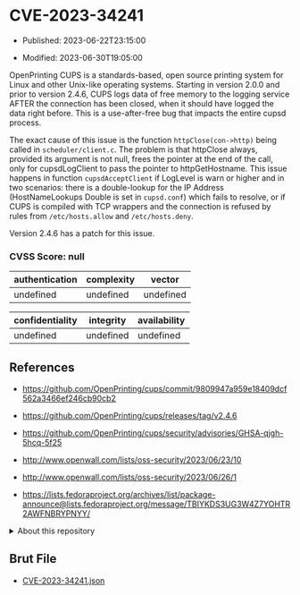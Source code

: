 # CVE-2023-34241

- Published: 2023-06-22T23:15:00

- Modified: 2023-06-30T19:05:00

OpenPrinting CUPS is a standards-based, open source printing system for Linux and other Unix-like operating systems. Starting in version 2.0.0 and prior to version 2.4.6, CUPS logs data of free memory to the logging service AFTER the connection has been closed, when it should have logged the data right before. This is a use-after-free bug that impacts the entire cupsd process.

The exact cause of this issue is the function `httpClose(con->http)` being called in `scheduler/client.c`. The problem is that httpClose always, provided its argument is not null, frees the pointer at the end of the call, only for cupsdLogClient to pass the pointer to httpGetHostname. This issue happens in function `cupsdAcceptClient` if LogLevel is warn or higher and in two scenarios: there is a double-lookup for the IP Address (HostNameLookups Double is set in `cupsd.conf`) which fails to resolve, or if CUPS is compiled with TCP wrappers and the connection is refused by rules from `/etc/hosts.allow` and `/etc/hosts.deny`.

Version 2.4.6 has a patch for this issue.

### CVSS Score: **null**

| authentication | complexity | vector |
| --- | --- | --- |
| undefined | undefined | undefined |

| confidentiality | integrity | availability |
| --- | --- | --- |
| undefined | undefined | undefined |

## References

* https://github.com/OpenPrinting/cups/commit/9809947a959e18409dcf562a3466ef246cb90cb2

* https://github.com/OpenPrinting/cups/releases/tag/v2.4.6

* https://github.com/OpenPrinting/cups/security/advisories/GHSA-qjgh-5hcq-5f25

* http://www.openwall.com/lists/oss-security/2023/06/23/10

* http://www.openwall.com/lists/oss-security/2023/06/26/1

* https://lists.fedoraproject.org/archives/list/package-announce@lists.fedoraproject.org/message/TBIYKDS3UG3W4Z7YOHTR2AWFNBRYPNYY/

<details>
<summary>About this repository</summary> 

  This repository is part of the project [Live Hack CVE](https://github.com/Live-Hack-CVE). Main website can be found [www.live-hack.org](https://www.live-hack.org) 
  
  Made by [Sn0wAlice](https://github.com/Sn0wAlice) for the people that care about security and need to have a feed of the latest CVEs. Hope you enjoy it, don't forget to star the repo and follow me on [Twitter](https://twitter.com/Sn0wAlice) and [Github](https://github.com/Sn0wAlice). And that is my [personnal website](https://www.alice-snow.me/)

  - [Home Page](https://github.com/Live-Hack-CVE)
  - [Framework](https://github.com/Live-Hack-CVE/cve-framework)
  - [CVE database](https://github.com/Live-Hack-CVE/full_database)
  - [Changelog](https://github.com/Live-Hack-CVE/Changelog)
</details>

## Brut File

* [CVE-2023-34241.json](https://raw.githubusercontent.com/Live-Hack-CVE/full_database/main/cves/2023/CVE-2023-34241.json)

